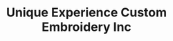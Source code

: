 ---
title: "Unique Experience Custom Embroidery Inc"
url: /bremerton/unique-experience-custom-embroidery-inc/
shop: tailor
---